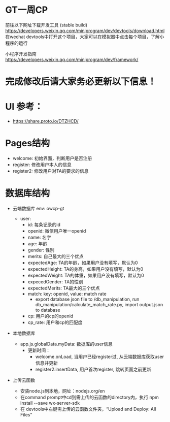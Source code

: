 # GT一周CP

前往以下网址下载开发工具 (stable build)
  https://developers.weixin.qq.com/miniprogram/dev/devtools/download.html
  在wechat devtools中打开这个项目，大家可以在模拟器中点击每个项目，了解小程序的运行

小程序开发指南
  https://developers.weixin.qq.com/miniprogram/dev/framework/

# 完成修改后请大家务必更新以下信息！

# UI 参考：
- https://share.proto.io/DTZHCD/

# Pages结构
- welcome: 初始界面，判断用户是否注册
- register: 修改用户本人的信息
- register2: 修改用户对TA的要求的信息

# 数据库结构
- 云端数据库 env: owcp-gt
  - user:
    - id: 每条记录的id
    - openid: 微信用户唯一openid
    - name: 名字
    - age: 年龄
    - gender: 性别
    - merits: 自己最大的三个优点
    - expectedAge: TA的年龄，如果用户没有填写，默认为0
    - expectedHeight: TA的身高，如果用户没有填写，默认为0
    - expectedWeight: TA的体重，如果用户没有填写，默认为0
    - expecedGender: TA的性别
    - expectedMerits: TA最大的三个优点
    - match: key: openid, value: match rate
      - export database json file to /db_manipulation, run db_manipulation/calculate_match_rate.py, import output.json to database
    - cp: 用户的cp的openid
    - cp_rate: 用户和cp的匹配度

- 本地数据库
	- app.js.globalData.myData: 数据库的user信息
		- 更新时间：
			- welcome.onLoad, 当用户已经register过, 从云端数据库获取user信息并更新
			- register2.insertData, 用户首次register, 跳转页面之前更新

- 上传云函数
  - 安装node.js到本地，网址：nodejs.org/en
  - 在command prompt中cd到需上传的云函数的directory内，执行 npm install --save wx-server-sdk
  - 在 devtools中右键需上传的云函数文件夹，“Upload and Deploy: All Files”
